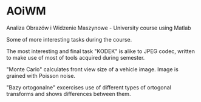 # AOiWM
Analiza Obrazów i Widzenie Maszynowe - University course using Matlab

Some of more interesting tasks during the course.

The most interesting and final task "KODEK" is alike to JPEG codec, written to make use of most of tools acquired during semester.

"Monte Carlo" calculates front view size of a vehicle image. Image is grained with Poisson noise.

"Bazy ortogonalne" excercises use of different types of ortogonal transforms and shows differences between them.

